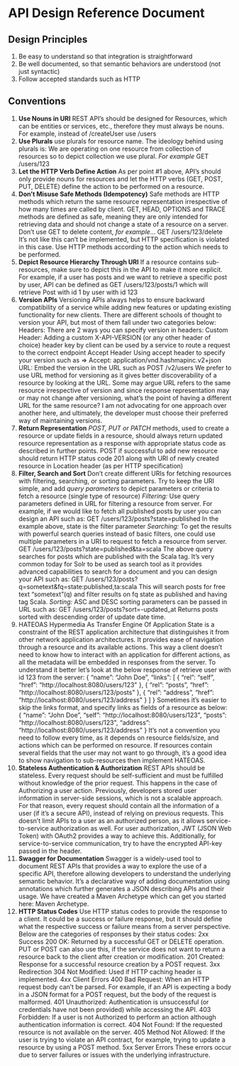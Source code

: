 # API Design Reference Document

## Design Principles

1. Be easy to understand so that integration is straightforward
2. Be well documented, so that semantic behaviors are understood (not just syntactic)
3. Follow accepted standards such as HTTP

## Conventions

1. **Use Nouns in URI**
   REST API’s should be designed for Resources, which can be entities or services, etc., therefore they must always be nouns. For example, instead of /createUser use /users
2. **Use Plurals**
   use plurals for resource name. The ideology behind using plurals is: We are operating on one resource from collection of resources so to depict collection we use plural. _For example_ GET /users/123
3. **Let the HTTP Verb Define Action**
   As per point #1 above, API’s should only provide nouns for resources and let the HTTP verbs (GET, POST, PUT, DELETE) define the action to be performed on a resource.
4. **Don’t Misuse Safe Methods (Idempotency)**
   Safe methods are HTTP methods which return the same resource representation irrespective of how many times are called by client. GET, HEAD, OPTIONS and TRACE methods are defined as safe, meaning they are only intended for retrieving data and should not change a state of a resource on a server. Don’t use GET to delete content, _for example_… GET /users/123/delete
   It’s not like this can’t be implemented, but HTTP specification is violated in this case.
   Use HTTP methods according to the action which needs to be performed.
5. **Depict Resource Hierarchy Through URI**
   If a resource contains sub-resources, make sure to depict this in the API to make it more explicit. For example, if a user has posts and we want to retrieve a specific post by user, API can be defined as GET /users/123/posts/1 which will retrieve Post with id 1 by user with id 123
6. **Version APIs**
   Versioning APIs always helps to ensure backward compatibility of a service while adding new features or updating existing functionality for new clients. There are different schools of thought to version your API, but most of them fall under two categories below:
   Headers:
   There are 2 ways you can specify version in headers:
   Custom Header:
   Adding a custom X-API-VERSION (or any other header of choice) header key by client can be used by a service to route a request to the correct endpoint
   Accept Header
   Using accept header to specify your version such as
   => Accept: application/vnd.hashmapinc.v2+json
   URL:
   Embed the version in the URL such as
   POST /v2/users
   We prefer to use URL method for versioning as it gives better discoverability of a resource by looking at the URL. Some may argue URL refers to the same resource irrespective of version and since response representation may or may not change after versioning, what’s the point of having a different URL for the same resource?
   I am not advocating for one approach over another here, and ultimately, the developer must choose their preferred way of maintaining versions.
7. **Return Representation**
   _POST, PUT or PATCH_ methods, used to create a resource or update fields in a resource, should always return updated resource representation as a response with appropriate status code as described in further points.
   POST if successful to add new resource should return HTTP status code 201 along with URI of newly created resource in Location header (as per HTTP specification)
8. **Filter, Search and Sort**
   Don’t create different URIs for fetching resources with filtering, searching, or sorting parameters. Try to keep the URI simple, and add _query parameters_ to depict parameters or criteria to fetch a resource (single type of resource)
   _Filtering:_
   Use query parameters defined in URL for filtering a resource from server. For example, if we would like to fetch all published posts by user you can design an API such as:
   GET /users/123/posts?state=published
   In the example above, state is the filter parameter
   _Searching:_
   To get the results with powerful search queries instead of basic filters, one could use multiple parameters in a URI to request to fetch a resource from server.
   GET /users/123/posts?state=published&ta=scala
   The above query searches for posts which are published with the Scala tag. It’s very common today for Solr to be used as search tool as it provides advanced capabilities to search for a document and you can design your API such as:
   GET /users/123/posts?q=sometext&fq=state:published,ta:scala
   This will search posts for free text “sometext”(q) and filter results on fq state as published and having tag Scala.
   _Sorting:_
   ASC and DESC sorting parameters can be passed in URL such as:
   GET /users/123/posts?sort=-updated_at
   Returns posts sorted with descending order of update date time.
9. HATEOAS
   Hypermedia As Transfer Engine Of Application State is a constraint of the REST application architecture that distinguishes it from other network application architectures.
   It provides ease of navigation through a resource and its available actions. This way a client doesn’t need to know how to interact with an application for different actions, as all the metadata will be embedded in responses from the server.
   To understand it better let’s look at the below response of retrieve user with id 123 from the server:
   {
   “name”: “John Doe”,
   “links”: [
   {
   “rel”: “self”,
   “href”: “http://localhost:8080/users/123"
   },
   {
   “rel”: “posts”,
   “href”: “http://localhost:8080/users/123/posts"
   },
   {
   “rel”: “address”,
   “href”: “http://localhost:8080/users/123/address"
   }
   ]
   }
   Sometimes it’s easier to skip the links format, and specify links as fields of a resource as below:
   {
   “name”: “John Doe”,
   “self”: “http://localhost:8080/users/123",
   “posts”: “http://localhost:8080/users/123",
   “address”: “http://localhost:8080/users/123/address"
   }
   It’s not a convention you need to follow every time, as it depends on resource fields/size, and actions which can be performed on resource. If resources contain several fields that the user may not want to go through, it’s a good idea to show navigation to sub-resources then implement HATEOAS.
10. **Stateless Authentication & Authorization**
    REST APIs should be stateless. Every request should be self-sufficient and must be fulfilled without knowledge of the prior request. This happens in the case of Authorizing a user action. Previously, developers stored user information in server-side sessions, which is not a scalable approach. For that reason, every request should contain all the information of a user (if it’s a secure API), instead of relying on previous requests.
    This doesn’t limit APIs to a user as an authorized person, as it allows service-to-service authorization as well. For user authorization, JWT (JSON Web Token) with OAuth2 provides a way to achieve this. Additionally, for service-to-service communication, try to have the encrypted API-key passed in the header.
11. **Swagger for Documentation**
    Swagger is a widely-used tool to document REST APIs that provides a way to explore the use of a specific API, therefore allowing developers to understand the underlying semantic behavior. It’s a declarative way of adding documentation using annotations which further generates a JSON describing APIs and their usage.
    We have created a Maven Archetype which can get you started here: Maven Archetype.
12. **HTTP Status Codes**
    Use HTTP status codes to provide the response to a client. It could be a success or failure response, but it should define what the respective success or failure means from a server perspective.
    Below are the categories of responses by their status codes:
    2xx Success
    200 OK: Returned by a successful GET or DELETE operation. PUT or POST can also use this, if the service does not want to return a resource back to the client after creation or modification.
    201 Created: Response for a successful resource creation by a POST request.
    3xx Redirection
    304 Not Modified: Used if HTTP caching header is implemented.
    4xx Client Errors
    400 Bad Request: When an HTTP request body can’t be parsed. For example, if an API is expecting a body in a JSON format for a POST request, but the body of the request is malformed.
    401 Unauthorized: Authentication is unsuccessful (or credentials have not been provided) while accessing the API.
    403 Forbidden: If a user is not Authorized to perform an action although authentication information is correct.
    404 Not Found: If the requested resource is not available on the server.
    405 Method Not Allowed: If the user is trying to violate an API contract, for example, trying to update a resource by using a POST method.
    5xx Server Errors
    These errors occur due to server failures or issues with the underlying infrastructure.
